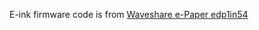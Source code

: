 E-ink firmware code is from [Waveshare e-Paper edp1in54](https://github.com/waveshare/e-Paper/tree/751a9fb93fdd486511222777b0070c51bf436386/Arduino/epd1in54)
